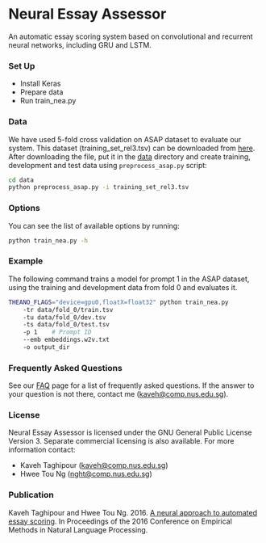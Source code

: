 # Neural Essay Assessor #

An automatic essay scoring system based on convolutional and recurrent neural networks, including GRU and LSTM.

### Set Up ###

* Install Keras
* Prepare data
* Run train_nea.py

### Data ###

We have used 5-fold cross validation on ASAP dataset to evaluate our system. This dataset (training_set_rel3.tsv) can be downloaded from [here](https://www.kaggle.com/c/asap-aes/data). After downloading the file, put it in the [data](https://github.com/nusnlp/nea/tree/master/data) directory and create training, development and test data using ```preprocess_asap.py``` script:

```bash
cd data
python preprocess_asap.py -i training_set_rel3.tsv
```

### Options ###

You can see the list of available options by running:
```bash
python train_nea.py -h
```
### Example ###

The following command trains a model for prompt 1 in the ASAP dataset, using the training and development data from fold 0 and evaluates it.

```bash
THEANO_FLAGS="device=gpu0,floatX=float32" python train_nea.py
	-tr data/fold_0/train.tsv
	-tu data/fold_0/dev.tsv
	-ts data/fold_0/test.tsv
	-p 1	# Prompt ID
	--emb embeddings.w2v.txt
	-o output_dir
```

### Frequently Asked Questions ###

See our [FAQ](https://github.com/nusnlp/nea/blob/master/FAQ.md) page for a list of frequently asked questions. If the answer to your question is not there, contact me (kaveh@comp.nus.edu.sg).

### License ###

Neural Essay Assessor is licensed under the GNU General Public License Version 3. Separate commercial licensing is also available. For more information contact:

* Kaveh Taghipour (kaveh@comp.nus.edu.sg)
* Hwee Tou Ng (nght@comp.nus.edu.sg)

### Publication ###

Kaveh Taghipour and Hwee Tou Ng. 2016. [A neural approach to automated essay scoring](http://aclweb.org/anthology/D/D16/D16-1193.pdf). In Proceedings of the 2016 Conference on Empirical Methods in Natural Language Processing.
